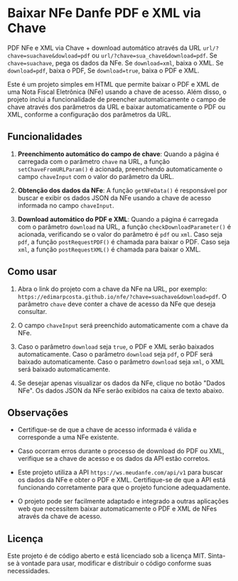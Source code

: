 # Baixar NFe Danfe PDF e XML via Chave

PDF NFe e XML via Chave + download automático através da URL `url/?chave=suachave&dowload=pdf` ou `url/?chave=sua_chave&download=pdf`. Se `chave=suachave`, pega os dados da NFe. Se `download=xml`, baixa o XML. Se `download=pdf`, baixa o PDF, Se `download=true`, baixa o PDF e XML.

Este é um projeto simples em HTML que permite baixar o PDF e XML de uma Nota Fiscal Eletrônica (NFe) usando a chave de acesso. Além disso, o projeto inclui a funcionalidade de preencher automaticamente o campo de chave através dos parâmetros da URL e baixar automaticamente o PDF ou XML, conforme a configuração dos parâmetros da URL.

## Funcionalidades

1. **Preenchimento automático do campo de chave**: Quando a página é carregada com o parâmetro `chave` na URL, a função `setChaveFromURLParam()` é acionada, preenchendo automaticamente o campo `chaveInput` com o valor do parâmetro da URL.

2. **Obtenção dos dados da NFe**: A função `getNFeData()` é responsável por buscar e exibir os dados JSON da NFe usando a chave de acesso informada no campo `chaveInput`.

3. **Download automático do PDF e XML**: Quando a página é carregada com o parâmetro `download` na URL, a função `checkDownloadParameter()` é acionada, verificando se o valor do parâmetro é `pdf` ou `xml`. Caso seja `pdf`, a função `postRequestPDF()` é chamada para baixar o PDF. Caso seja `xml`, a função `postRequestXML()` é chamada para baixar o XML.

## Como usar

1. Abra o link do projeto com a chave da NFe na URL, por exemplo: `https://edimarpcosta.github.io/nfe/?chave=suachave&download=pdf`. O parâmetro `chave` deve conter a chave de acesso da NFe que deseja consultar.

2. O campo `chaveInput` será preenchido automaticamente com a chave da NFe.

3. Caso o parâmetro `download` seja `true`, o PDF e XML serão baixados automaticamente. Caso o parâmetro `download` seja `pdf`, o PDF será baixado automaticamente. Caso o parâmetro `download` seja `xml`, o XML será baixado automaticamente.

4. Se desejar apenas visualizar os dados da NFe, clique no botão "Dados NFe". Os dados JSON da NFe serão exibidos na caixa de texto abaixo.

## Observações

- Certifique-se de que a chave de acesso informada é válida e corresponde a uma NFe existente.

- Caso ocorram erros durante o processo de download do PDF ou XML, verifique se a chave de acesso e os dados da API estão corretos.

- Este projeto utiliza a API `https://ws.meudanfe.com/api/v1` para buscar os dados da NFe e obter o PDF e XML. Certifique-se de que a API está funcionando corretamente para que o projeto funcione adequadamente.

- O projeto pode ser facilmente adaptado e integrado a outras aplicações web que necessitem baixar automaticamente o PDF e XML de NFes através da chave de acesso.

## Licença

Este projeto é de código aberto e está licenciado sob a licença MIT. Sinta-se à vontade para usar, modificar e distribuir o código conforme suas necessidades.

